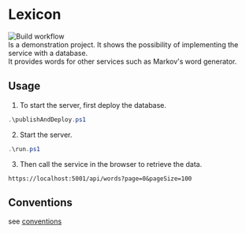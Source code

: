 # Lexicon
![Build workflow](https://github.com/jirikostiha/lexicon/actions/workflows/build.yml/badge.svg)  
Is a demonstration project. It shows the possibility of implementing the service with a database.  
It provides words for other services such as Markov's word generator.  

## Usage
1. To start the server, first deploy the database.  
```powershell
.\publishAndDeploy.ps1 
```

2. Start the server.
```powershell
.\run.ps1  
```

3. Then call the service in the browser to retrieve the data.
```
https://localhost:5001/api/words?page=0&pageSize=100
```


## Conventions
see [conventions](/doc/conventions.md)
  
